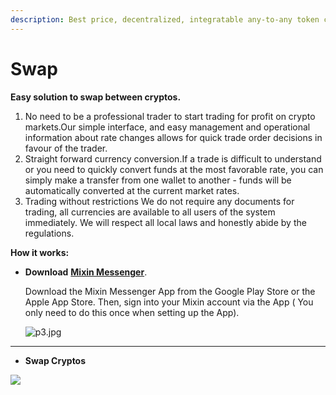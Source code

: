 ```yaml
---
description: Best price, decentralized, integratable any-to-any token conversion.
---
```


# Swap

**Easy solution to swap between cryptos.**

1. No need to be a professional trader to start trading for profit on crypto markets.Our simple interface, and easy management and operational information about rate changes allows for quick trade order decisions in favour of the trader.
2. Straight forward currency conversion.If a trade is difficult to understand or you need to quickly convert funds at the most favorable rate, you can simply make a transfer from one wallet to another - funds will be automatically converted at the current market rates.
3. Trading without restrictions We do not require any documents for trading, all currencies are available to all users of the system immediately. We will respect all local laws and honestly abide by the regulations.

**How it works:**

*   **Download** [**Mixin Messenger**](https://mixin.one/messenger).

    Download the Mixin Messenger App from the Google Play Store or the Apple App Store. Then, sign into your Mixin account via the App ( You only need to do this once when setting up the App).

    ![p3.jpg](https://s2.loli.net/2022/01/13/xmLGh3f47lyHC6e.jpg)

****

* **Swap Cryptos**

​![](https://s2.loli.net/2022/01/26/FtXWAuPnMZUNghx.png)
